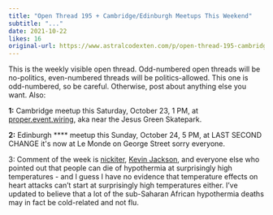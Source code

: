 ```yaml
---
title: "Open Thread 195 + Cambridge/Edinburgh Meetups This Weekend"
subtitle: "..."
date: 2021-10-22
likes: 16
original-url: https://www.astralcodexten.com/p/open-thread-195-cambridgeedinburgh
---
```

This is the weekly visible open thread. Odd-numbered open threads will be no-politics, even-numbered threads will be politics-allowed. This one is odd-numbered, so be careful. Otherwise, post about anything else you want. Also:

 **1:** Cambridge meetup this Saturday, October 23, 1 PM, at [proper.event.wiring](https://w3w.co/proper.event.wiring), aka near the Jesus Green Skatepark.

 **2:** Edinburgh **** meetup this Sunday, October 24, 5 PM, at LAST SECOND CHANGE it's now at Le Monde on George Street sorry everyone.

3: Comment of the week is [nickiter](https://astralcodexten.substack.com/p/chilling-effects/comment/3302338), [Kevin Jackson](https://astralcodexten.substack.com/p/chilling-effects/comment/3297306), and everyone else who pointed out that people can die of hypothermia at surprisingly high temperatures - and I guess I have no evidence that temperature effects on heart attacks can’t start at surprisingly high temperatures either. I’ve updated to believe that a lot of the sub-Saharan African hypothermia deaths may in fact be cold-related and not flu.
